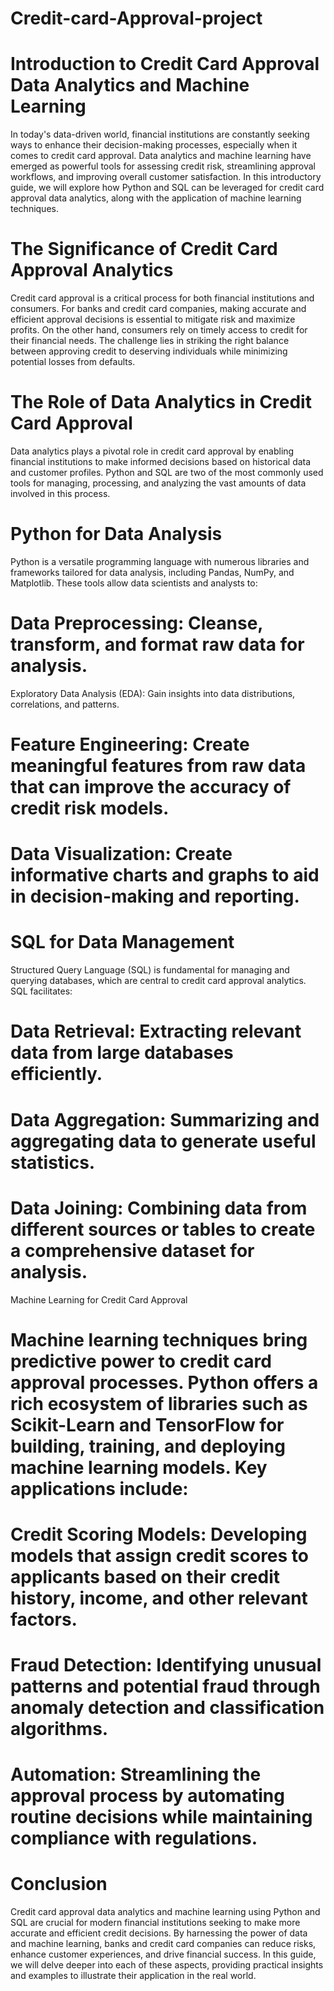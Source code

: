 # Credit-card-Approval-project 
# Introduction to Credit Card Approval Data Analytics and Machine Learning

In today's data-driven world, financial institutions are constantly seeking ways to enhance their decision-making processes, especially when it comes to credit card approval. Data analytics and machine learning have emerged as powerful tools for assessing credit risk, streamlining approval workflows, and improving overall customer satisfaction. In this introductory guide, we will explore how Python and SQL can be leveraged for credit card approval data analytics, along with the application of machine learning techniques.

# The Significance of Credit Card Approval Analytics

Credit card approval is a critical process for both financial institutions and consumers. For banks and credit card companies, making accurate and efficient approval decisions is essential to mitigate risk and maximize profits. On the other hand, consumers rely on timely access to credit for their financial needs. The challenge lies in striking the right balance between approving credit to deserving individuals while minimizing potential losses from defaults.

# The Role of Data Analytics in Credit Card Approval

Data analytics plays a pivotal role in credit card approval by enabling financial institutions to make informed decisions based on historical data and customer profiles. Python and SQL are two of the most commonly used tools for managing, processing, and analyzing the vast amounts of data involved in this process.

# Python for Data Analysis

Python is a versatile programming language with numerous libraries and frameworks tailored for data analysis, including Pandas, NumPy, and Matplotlib. These tools allow data scientists and analysts to:

# Data Preprocessing: Cleanse, transform, and format raw data for analysis.
 Exploratory Data Analysis (EDA): Gain insights into data distributions, correlations, and patterns.
# Feature Engineering: Create meaningful features from raw data that can improve the accuracy of credit risk models.
# Data Visualization: Create informative charts and graphs to aid in decision-making and reporting.
# SQL for Data Management

Structured Query Language (SQL) is fundamental for managing and querying databases, which are central to credit card approval analytics. SQL facilitates:

# Data Retrieval: Extracting relevant data from large databases efficiently.
# Data Aggregation: Summarizing and aggregating data to generate useful statistics.
# Data Joining: Combining data from different sources or tables to create a comprehensive dataset for analysis.
Machine Learning for Credit Card Approval

# Machine learning techniques bring predictive power to credit card approval processes. Python offers a rich ecosystem of libraries such as Scikit-Learn and TensorFlow for building, training, and deploying machine learning models. Key applications include:

# Credit Scoring Models: Developing models that assign credit scores to applicants based on their credit history, income, and other relevant factors.
# Fraud Detection: Identifying unusual patterns and potential fraud through anomaly detection and classification algorithms.
# Automation: Streamlining the approval process by automating routine decisions while maintaining compliance with regulations.
# Conclusion

Credit card approval data analytics and machine learning using Python and SQL are crucial for modern financial institutions seeking to make more accurate and efficient credit decisions. By harnessing the power of data and machine learning, banks and credit card companies can reduce risks, enhance customer experiences, and drive financial success. In this guide, we will delve deeper into each of these aspects, providing practical insights and examples to illustrate their application in the real world.





